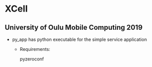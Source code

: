 # XCell 

## University of Oulu Mobile Computing 2019

* py_app has python executable for the simple service application
  
  * Requirements:
  
      pyzeroconf
